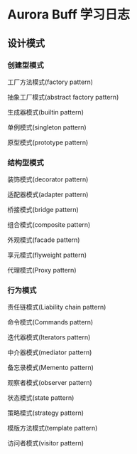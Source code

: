 # Aurora Buff 学习日志

## 设计模式

### 创建型模式

工厂方法模式(factory pattern)

抽象工厂模式(abstract factory pattern)

生成器模式(builtin pattern)

单例模式(singleton pattern)

原型模式(prototype pattern)

### 结构型模式

装饰模式(decorator pattern)

适配器模式(adapter pattern)

桥接模式(bridge pattern)

组合模式(composite pattern)

外观模式(facade pattern)

享元模式(flyweight pattern)

代理模式(Proxy pattern)

### 行为模式

责任链模式(Liability chain pattern)

命令模式(Commands pattern)

迭代器模式(Iterators pattern)

中介器模式(mediator pattern)

备忘录模式(Memento pattern)

观察者模式(observer pattern)

状态模式(state pattern)

策略模式(strategy pattern)

模版方法模式(template pattern)

访问者模式(visitor pattern)